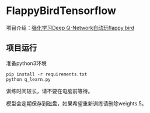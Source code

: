# FlappyBirdTensorflow

项目介绍：[强化学习Deep Q-Network自动玩flappy bird](https://yuerblog.cc/2021/01/26/%e5%bc%ba%e5%8c%96%e5%ad%a6%e4%b9%a0deep-q-network%e8%87%aa%e5%8a%a8%e7%8e%a9flappy-bird/)

## 项目运行

准备python3环境

```
pip install -r requirements.txt
python q_learn.py
```

训练时间较长，请不要在电脑前等待。

模型会定期保存到磁盘，如果希望重新训练请删除weights.5。